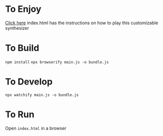 # To Enjoy
[Click here](https://stevenlove.github.io/ji/)
index.html has the instructions on how to play this customizable synthesizer

# To Build
`npm install`
`npx browserify main.js -o bundle.js`

# To Develop
`npx watchify main.js -o bundle.js`

# To Run
Open `index.html` in a browser